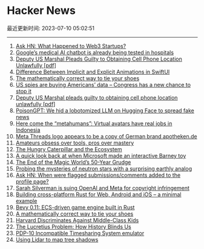 # Hacker News

最近更新时间: 2023-07-10 05:02:51

--- 
1. [Ask HN: What Happened to Web3 Startups?](https://news.ycombinator.com/item?id=36655816) 
2. [Google’s medical AI chatbot is already being tested in hospitals](https://www.theverge.com/2023/7/8/23788265/google-med-palm-2-mayo-clinic-chatbot-bard-chatgpt) 
3. [Deputy US Marshal Pleads Guilty to Obtaining Cell Phone Location Unlawfully [pdf]](https://oig.justice.gov/sites/default/files/2023-07/06-30-2023b.pdf) 
4. [Difference Between Implicit and Explicit Animations in SwiftUI](https://holyswift.app/difference-between-implicit-and-explicit-animations-in-swiftui/) 
5. [The mathematically correct way to tie your shoes](https://bigthink.com/starts-with-a-bang/math-tie-shoes-correct/) 
6. [US spies are buying Americans’ data – Congress has a new chance to stop it](https://www.wired.com/story/ndaa-2023-davidson-jacobs-fourth-amendment/) 
7. [Deputy US Marshal pleads guilty to obtaining cell phone location unlawfully [pdf]](https://oig.justice.gov/sites/default/files/2023-07/06-30-2023b.pdf) 
8. [PoisonGPT: We hid a lobotomized LLM on Hugging Face to spread fake news](https://blog.mithrilsecurity.io/poisongpt-how-we-hid-a-lobotomized-llm-on-hugging-face-to-spread-fake-news/) 
9. [Here come the “metahumans”: Virtual avatars have real jobs in Indonesia](https://restofworld.org/2023/metahumans-go-mainstream-indonesia/) 
10. [Meta Threads logo appears to be a copy of German brand apotheken.de](https://old.reddit.com/r/Design/comments/14uzurq/threads_logo_appears_to_be_a_copy_of_german_brand/) 
11. [Amateurs obsess over tools, pros over mastery](https://adamsinger.substack.com/p/amateurs-obsess-over-tools-pros-over) 
12. [The Hungry Caterpillar and the Ecosystem](https://nautil.us/the-very-hungry-caterpillar-and-the-ecosystem-352590/) 
13. [A quick look back at when Microsoft made an interactive Barney toy](https://www.neowin.net/news/a-quick-look-back-at-when-microsoft-made-an-interactive-barney-toy/) 
14. [The End of the Magic World’s 50-Year Grudge](https://www.nytimes.com/2023/07/08/business/uri-geller-magic-deep-fakes.html) 
15. [Probing the mysteries of neutron stars with a surprising earthly analog](https://arstechnica.com/science/2023/07/probing-the-mysteries-of-neutron-stars-with-a-surprising-earthly-analog/) 
16. [Ask HN: When were flagged submissions/comments added to the profile page?](https://news.ycombinator.com/item?id=36657663) 
17. [Sarah Silverman is suing OpenAI and Meta for copyright infringement](https://www.theverge.com/2023/7/9/23788741/sarah-silverman-openai-meta-chatgpt-llama-copyright-infringement-chatbots-artificial-intelligence-ai) 
18. [Building cross-platform Rust for Web, Android and iOS – a minimal example](https://www.artificialworlds.net/blog/2022/07/06/building-cross-platform-rust-for-web-android-and-ios-a-minimal-example/) 
19. [Bevy 0.11: ECS-driven game engine built in Rust](https://bevyengine.org/news/bevy-0-11/) 
20. [A mathematically correct way to tie your shoes](https://bigthink.com/starts-with-a-bang/math-tie-shoes-correct/) 
21. [Harvard Discriminates Against Middle-Class Kids](https://www.wsj.com/articles/harvard-discriminates-against-middle-class-kids-legacy-admissions-court-85cf4503) 
22. [The Lucretius Problem: How History Blinds Us](https://fs.blog/lucretius-problem/) 
23. [PDP-10 Incompatible Timesharing System emulator](https://github.com/PDP-10/its) 
24. [Using Lidar to map tree shadows](https://tedpiotrowski.svbtle.com/using-lidar-for-tree-shadows-in-shademap) 

